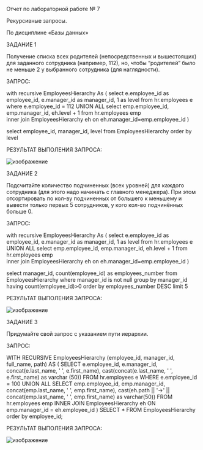 Отчет по лабораторной работе № 7

Рекурсивные запросы.

По дисциплине «Базы данных»

ЗАДАНИЕ 1

Получение списка всех родителей (непосредственных и вышестоящих) для заданного сотрудника (например, 112), но, чтобы “родителей” было не меньше 2 у выбранного сотрудника (для наглядности).

ЗАПРОС:

with recursive EmployeesHierarchy As (
 select e.employee_id as employee_id, e.manager_id as manager_id, 1 as level
 from hr.employees e
 where e.employee_id = 112
 UNION ALL
 select emp.employee_id, emp.manager_id, eh.level + 1
 from hr.employees emp  
 	inner join EmployeesHierarchy eh
  	on eh.manager_id=emp.employee_id
 )
 
 select employee_id, manager_id, level
 from EmployeesHierarchy order by level

РЕЗУЛЬТАТ ВЫПОЛЕНИЯ ЗАПРОСА:

![изображение](https://github.com/user-attachments/assets/d6d0c5b6-6608-4fed-9cd0-11484b2648ae)

ЗАДАНИЕ 2

Подсчитайте количество подчиненных (всех уровней) для каждого сотрудника (для этого надо начинать с главного менеджера). При этом отсортировать по кол-ву подчиненных от большего к меньшему и вывести только первых 5 сотрудников, у кого кол-во подчинённых больше 0.

ЗАПРОС:

with recursive EmployeesHierarchy As (
select e.employee_id as employee_id, e.manager_id as manager_id, 1 as level
from hr.employees e
UNION ALL
select emp.employee_id, emp.manager_id, eh.level + 1
from hr.employees emp  
inner join EmployeesHierarchy eh
  	on eh.manager_id=emp.employee_id
)
 
select manager_id, count(employee_id) as employees_number
from EmployeesHierarchy
where manager_id is not null
group by manager_id
having count(employee_id)>0
order by employees_number DESC
limit 5

РЕЗУЛЬТАТ ВЫПОЛЕНИЯ ЗАПРОСА:

![изображение](https://github.com/user-attachments/assets/69ec2fcc-293a-4d3e-8a70-ca2636d425e0)

ЗАДАНИЕ 3

Придумайте свой запрос с указанием пути иерархии.

ЗАПРОС:

 WITH RECURSIVE EmployeesHierarchy (employee_id, manager_id, full_name, path) AS (
SELECT e.employee_id, e.manager_id, concat(e.last_name, ' ', e.first_name), cast(concat(e.last_name, ' ', e.first_name) as varchar (50))
FROM hr.employees e
WHERE e.employee_id = 100
UNION ALL
SELECT emp.employee_id, emp.manager_id, concat(emp.last_name, ' ', emp.first_name), cast(eh.path || '->' || concat(emp.last_name, ' ', emp.first_name) as varchar(50))
FROM hr.employees emp INNER JOIN EmployeesHierarchy eh ON emp.manager_id = eh.employee_id
)
SELECT *
FROM EmployeesHierarchy
order by employee_id;

РЕЗУЛЬТАТ ВЫПОЛЕНИЯ ЗАПРОСА:

![изображение](https://github.com/user-attachments/assets/a35bd0a0-f460-4781-872b-d5293b3f89b7)
